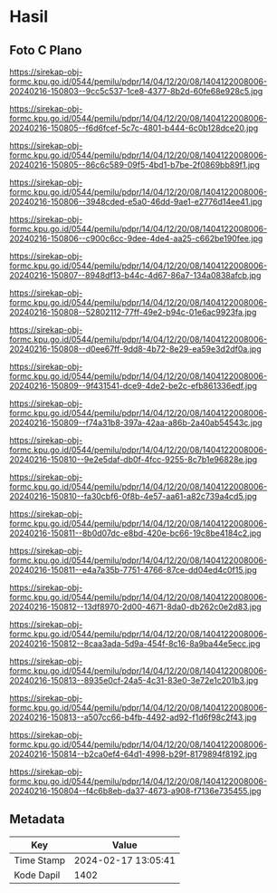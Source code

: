 # Hasil

## Foto C Plano

https://sirekap-obj-formc.kpu.go.id/0544/pemilu/pdpr/14/04/12/20/08/1404122008006-20240216-150803--9cc5c537-1ce8-4377-8b2d-60fe68e928c5.jpg

https://sirekap-obj-formc.kpu.go.id/0544/pemilu/pdpr/14/04/12/20/08/1404122008006-20240216-150805--f6d6fcef-5c7c-4801-b444-6c0b128dce20.jpg

https://sirekap-obj-formc.kpu.go.id/0544/pemilu/pdpr/14/04/12/20/08/1404122008006-20240216-150805--86c6c589-09f5-4bd1-b7be-2f0869bb89f1.jpg

https://sirekap-obj-formc.kpu.go.id/0544/pemilu/pdpr/14/04/12/20/08/1404122008006-20240216-150806--3948cded-e5a0-46dd-9ae1-e2776d14ee41.jpg

https://sirekap-obj-formc.kpu.go.id/0544/pemilu/pdpr/14/04/12/20/08/1404122008006-20240216-150806--c900c6cc-9dee-4de4-aa25-c662be190fee.jpg

https://sirekap-obj-formc.kpu.go.id/0544/pemilu/pdpr/14/04/12/20/08/1404122008006-20240216-150807--8948df13-b44c-4d67-86a7-134a0838afcb.jpg

https://sirekap-obj-formc.kpu.go.id/0544/pemilu/pdpr/14/04/12/20/08/1404122008006-20240216-150808--52802112-77ff-49e2-b94c-01e6ac9923fa.jpg

https://sirekap-obj-formc.kpu.go.id/0544/pemilu/pdpr/14/04/12/20/08/1404122008006-20240216-150808--d0ee67ff-9dd8-4b72-8e29-ea59e3d2df0a.jpg

https://sirekap-obj-formc.kpu.go.id/0544/pemilu/pdpr/14/04/12/20/08/1404122008006-20240216-150809--9f431541-dce9-4de2-be2c-efb861336edf.jpg

https://sirekap-obj-formc.kpu.go.id/0544/pemilu/pdpr/14/04/12/20/08/1404122008006-20240216-150809--f74a31b8-397a-42aa-a86b-2a40ab54543c.jpg

https://sirekap-obj-formc.kpu.go.id/0544/pemilu/pdpr/14/04/12/20/08/1404122008006-20240216-150810--9e2e5daf-db0f-4fcc-9255-8c7b1e96828e.jpg

https://sirekap-obj-formc.kpu.go.id/0544/pemilu/pdpr/14/04/12/20/08/1404122008006-20240216-150810--fa30cbf6-0f8b-4e57-aa61-a82c739a4cd5.jpg

https://sirekap-obj-formc.kpu.go.id/0544/pemilu/pdpr/14/04/12/20/08/1404122008006-20240216-150811--8b0d07dc-e8bd-420e-bc66-19c8be4184c2.jpg

https://sirekap-obj-formc.kpu.go.id/0544/pemilu/pdpr/14/04/12/20/08/1404122008006-20240216-150811--e4a7a35b-7751-4766-87ce-dd04ed4c0f15.jpg

https://sirekap-obj-formc.kpu.go.id/0544/pemilu/pdpr/14/04/12/20/08/1404122008006-20240216-150812--13df8970-2d00-4671-8da0-db262c0e2d83.jpg

https://sirekap-obj-formc.kpu.go.id/0544/pemilu/pdpr/14/04/12/20/08/1404122008006-20240216-150812--8caa3ada-5d9a-454f-8c16-8a9ba44e5ecc.jpg

https://sirekap-obj-formc.kpu.go.id/0544/pemilu/pdpr/14/04/12/20/08/1404122008006-20240216-150813--8935e0cf-24a5-4c31-83e0-3e72e1c201b3.jpg

https://sirekap-obj-formc.kpu.go.id/0544/pemilu/pdpr/14/04/12/20/08/1404122008006-20240216-150813--a507cc66-b4fb-4492-ad92-f1d6f98c2f43.jpg

https://sirekap-obj-formc.kpu.go.id/0544/pemilu/pdpr/14/04/12/20/08/1404122008006-20240216-150814--b2ca0ef4-64d1-4998-b29f-8179894f8192.jpg

https://sirekap-obj-formc.kpu.go.id/0544/pemilu/pdpr/14/04/12/20/08/1404122008006-20240216-150804--f4c6b8eb-da37-4673-a908-f7136e735455.jpg


## Metadata

| Key        | Value               |
| ---------- | ------------------- |
| Time Stamp | 2024-02-17 13:05:41 |
| Kode Dapil | 1402                |



